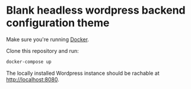 # Blank headless wordpress backend configuration theme

Make sure you're running [Docker](https://docs.docker.com/get-docker/).

Clone this repository and run:

```sh
docker-compose up
```

The locally installed Wordpress instance should be rachable at [http://localhost:8080](http://localhost:8080).